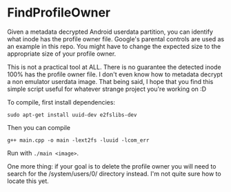 # FindProfileOwner
Given a metadata decrypted Android userdata partition, you can identify what inode has the profile owner file.
Google's parental controls are used as an example in this repo. You might have to change the expected size to the appropriate size of your profile owner.

This is not a practical tool at ALL. There is no guarantee the detected inode 100% has the profile owner file. I don't even know how to metadata decrypt a non emulator userdata image.
That being said, I hope that you find this simple script useful for whatever strange project you're working on :D

To compile, first install dependencies: 

`sudo apt-get install uuid-dev e2fslibs-dev`

Then you can compile

`g++ main.cpp -o main -lext2fs -luuid -lcom_err`

Run with `./main <image>`.

One more thing: if your goal is to delete the profile owner you will need to search for the /system/users/0/ directory instead. I'm not quite sure how to locate this yet.
